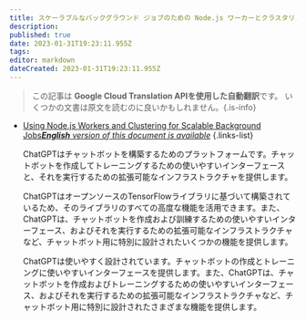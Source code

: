 ```yaml
---
title: スケーラブルなバックグラウンド ジョブのための Node.js ワーカーとクラスタリングの使用
description: 
published: true
date: 2023-01-31T19:23:11.955Z
tags: 
editor: markdown
dateCreated: 2023-01-31T19:23:11.955Z
---
```


> この記事は **Google Cloud Translation APIを使用した自動翻訳**です。
いくつかの文書は原文を読むのに良いかもしれません。{.is-info}

- [Using Node.js Workers and Clustering for Scalable Background Jobs***English** version of this document is available*](/en/Knowledge-base/Nodejs/using-node-js-workers-and-clustering-for-scalable-background-jobs)
{.links-list}


  ChatGPTはチャットボットを構築するためのプラットフォームです。チャットボットを作成してトレーニングするための使いやすいインターフェースと、それを実行するための拡張可能なインフラストラクチャを提供します。

  ChatGPTはオープンソースのTensorFlowライブラリに基づいて構築されているため、そのライブラリのすべての高度な機能を活用できます。また、ChatGPTは、チャットボットを作成および訓練するための使いやすいインターフェース、およびそれを実行するための拡張可能なインフラストラクチャなど、チャットボット用に特別に設計されたいくつかの機能を提供します。

  ChatGPTは使いやすく設計されています。チャットボットの作成とトレーニングに使いやすいインターフェースを提供します。また、ChatGPTは、チャットボットを作成およびトレーニングするための使いやすいインターフェース、およびそれを実行するための拡張可能なインフラストラクチャなど、チャットボット用に特別に設計されたさまざまな機能を提供します。